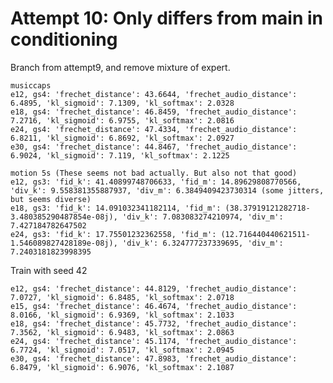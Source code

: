 
# Attempt 10: Only differs from main in conditioning
Branch from attempt9, and remove mixture of expert.

    musiccaps
    e12, gs4: 'frechet_distance': 43.6644, 'frechet_audio_distance': 6.4895, 'kl_sigmoid': 7.1309, 'kl_softmax': 2.0328
    e18, gs4: 'frechet_distance': 46.8459, 'frechet_audio_distance': 7.2716, 'kl_sigmoid': 6.9755, 'kl_softmax': 2.0816
    e24, gs4: 'frechet_distance': 47.4334, 'frechet_audio_distance': 6.8211, 'kl_sigmoid': 6.8692, 'kl_softmax': 2.0927
    e30, gs4: 'frechet_distance': 44.8467, 'frechet_audio_distance': 6.9024, 'kl_sigmoid': 7.119, 'kl_softmax': 2.1225

    motion 5s (These seems not bad actually. But also not that good)
    e12, gs3: 'fid_k': 41.40899748706633, 'fid_m': 14.89629808770566, 'div_k': 9.558381355887937, 'div_m': 6.3849409423730314 (some jitters, but seems diverse)
    e18, gs3: 'fid_k': 14.091032341182114, 'fid_m': (38.37919121282718-3.480385290487854e-08j), 'div_k': 7.083083274210974, 'div_m': 7.427184782647502
    e24, gs3: 'fid_k': 17.75501232362558, 'fid_m': (12.716440440621511-1.546089827428189e-08j), 'div_k': 6.324777237339695, 'div_m': 7.2403181823998395


Train with seed 42
    
    e12, gs4: 'frechet_distance': 44.8129, 'frechet_audio_distance': 7.0727, 'kl_sigmoid': 6.8485, 'kl_softmax': 2.0718
    e15, gs4: 'frechet_distance': 46.4674, 'frechet_audio_distance': 8.0166, 'kl_sigmoid': 6.9369, 'kl_softmax': 2.1033
    e18, gs4: 'frechet_distance': 45.7732, 'frechet_audio_distance': 7.3562, 'kl_sigmoid': 6.9483, 'kl_softmax': 2.0863
    e24, gs4: 'frechet_distance': 45.1174, 'frechet_audio_distance': 6.7724, 'kl_sigmoid': 7.0517, 'kl_softmax': 2.0945
    e30, gs4: 'frechet_distance': 47.8983, 'frechet_audio_distance': 6.8479, 'kl_sigmoid': 6.9076, 'kl_softmax': 2.1087